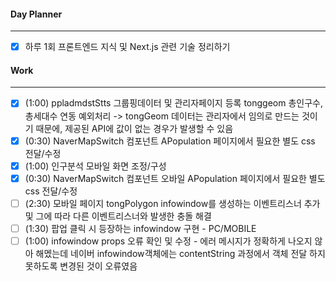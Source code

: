 
#### Day Planner
---
- [x] 하루 1회 프론트엔드 지식 및 Next.js 관련 기술 정리하기


#### Work
---
- [x] (1:00) ppladmdstStts 그룹핑데이터 및 관리자페이지 등록 tonggeom 총인구수, 총세대수 연동 예외처리 -> tongGeom 데이터는 관리자에서 임의로 만드는 것이기 때문에, 제공된 API에 값이 없는 경우가 발생할 수 있음
- [x] (0:30) NaverMapSwitch 컴포넌트 APopulation 페이지에서 필요한 별도 css 전달/수정
- [x] (1:00) 인구분석 모바일 화면 조정/구성
- [x] (0:30) NaverMapSwitch 컴포넌트 오바일 APopulation 페이지에서 필요한 별도 css 전달/수정
- [ ] (2:30) 모바일 페이지 tongPolygon infowindow를 생성하는 이벤트리스너 추가 및 그에 따라 다른 이벤트리스너와 발생한 충돌 해결
- [ ] (1:30) 팝업 클릭 시 등장하는 infowindow 구현 - PC/MOBILE 
- [ ] (1:00) infowindow props 오류 확인 및 수정 - 에러 메시지가 정확하게 나오지 않아 해멨는데 네이버 infowindow객체에는 contentString 과정에서 객체 전달 하지 못하도록 변경된 것이 오류였음

